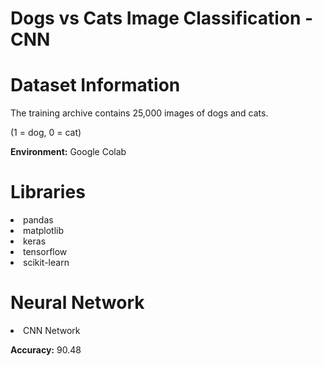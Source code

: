 

# Dogs vs Cats Image Classification - CNN



# Dataset Information

The training archive contains 25,000 images of dogs and cats. 

(1 = dog, 0 = cat)



**Environment:** Google Colab

# Libraries

<li>pandas
<li>matplotlib
<li>keras
<li>tensorflow
<li>scikit-learn

# Neural Network

<li>CNN Network
  
**Accuracy:** 90.48
